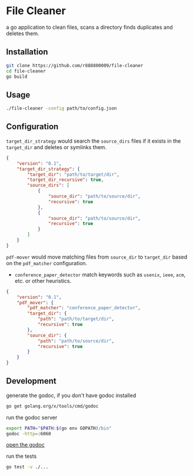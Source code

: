 # File Cleaner

a go application to clean files, scans a directory finds duplicates and deletes them.

## Installation
```bash
git clone https://github.com/r888800009/file-cleaner
cd file-cleaner
go build
```
## Usage
```bash
./file-cleaner -config path/to/config.json
```

## Configuration
`target_dir_strategy` would search the `source_dirs` files if it exists in the `target_dir` and deletes or symlinks them.
```json
{
    "version": "0.1",
    "target_dir_strategy": {
        "target_dir": "path/to/target/dir",
        "target_dir_recursive": true,
        "source_dirs": [
            {
                "source_dir": "path/to/source/dir",
                "recursive": true
            },
            {
                "source_dir": "path/to/source/dir",
                "recursive": true
            }
        ]
    }
}
```
`pdf-mover` would move matching files from `source_dir` to `target_dir` based on the `pdf_matcher` configuration.
- `conference_paper_detector` match keywords such as `usenix`, `ieee`, `acm`, etc. or other heuristics.
```json
{
    "version": "0.1",
    "pdf_mover": {
        "pdf_matcher": "conference_paper_detector",
        "target_dir": {
            "path": "path/to/target/dir",
            "recursive": true
        },
        "source_dir": {
            "path": "path/to/source/dir",
            "recursive": true
        }
    }
}
```

## Development
generate the godoc, if you don't have godoc installed
```bash
go get golang.org/x/tools/cmd/godoc
```
run the godoc server
```bash
export PATH="$PATH:$(go env GOPATH)/bin"
godoc -http=:6060
```
[open the godoc](http://localhost:6060/pkg/github.com/r888800009/file_cleaner/)

run the tests
```bash
go test -v ./...
```